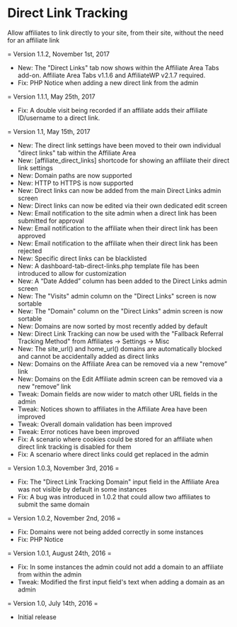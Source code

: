 Direct Link Tracking
====================

Allow affiliates to link directly to your site, from their site, without the need for an affiliate link

= Version 1.1.2, November 1st, 2017
* New: The "Direct Links" tab now shows within the Affiliate Area Tabs add-on. Affiliate Area Tabs v1.1.6 and AffiliateWP v2.1.7 required.
* Fix: PHP Notice when adding a new direct link from the admin

= Version 1.1.1, May 25th, 2017
* Fix: A double visit being recorded if an affiliate adds their affiliate ID/username to a direct link.

= Version 1.1, May 15th, 2017

* New: The direct link settings have been moved to their own individual "direct links" tab within the Affiliate Area
* New: [affiliate_direct_links] shortcode for showing an affiliate their direct link settings
* New: Domain paths are now supported
* New: HTTP to HTTPS is now supported
* New: Direct links can now be added from the main Direct Links admin screen
* New: Direct links can now be edited via their own dedicated edit screen
* New: Email notification to the site admin when a direct link has been submitted for approval
* New: Email notification to the affiliate when their direct link has been approved
* New: Email notification to the affiliate when their direct link has been rejected
* New: Specific direct links can be blacklisted
* New: A dashboard-tab-direct-links.php template file has been introduced to allow for customization
* New: A “Date Added” column has been added to the Direct Links admin screen
* New: The "Visits" admin column on the "Direct Links" screen is now sortable
* New: The "Domain" column on the "Direct Links" admin screen is now sortable
* New: Domains are now sorted by most recently added by default
* New: Direct Link Tracking can now be used with the "Fallback Referral Tracking Method" from Affiliates -> Settings -> Misc
* New: The site_url() and home_url() domains are automatically blocked and cannot be accidentally added as direct links
* New: Domains on the Affiliate Area can be removed via a new "remove” link
* New: Domains on the Edit Affiliate admin screen can be removed via a new "remove” link
* Tweak: Domain fields are now wider to match other URL fields in the admin
* Tweak: Notices shown to affiliates in the Affiliate Area have been improved
* Tweak: Overall domain validation has been improved
* Tweak: Error notices have been improved
* Fix: A scenario where cookies could be stored for an affiliate when direct link tracking is disabled for them
* Fix: A scenario where direct links could get replaced in the admin

= Version 1.0.3, November 3rd, 2016 =
* Fix: The "Direct Link Tracking Domain" input field in the Affiliate Area was not visible by default in some instances
* Fix: A bug was introduced in 1.0.2 that could allow two affiliates to submit the same domain

= Version 1.0.2, November 2nd, 2016 =
* Fix: Domains were not being added correctly in some instances
* Fix: PHP Notice

= Version 1.0.1, August 24th, 2016 =
* Fix: In some instances the admin could not add a domain to an affiliate from within the admin
* Tweak: Modified the first input field's text when adding a domain as an admin

= Version 1.0, July 14th, 2016 =
* Initial release
